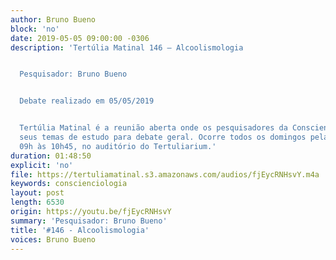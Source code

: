 ```yaml
---
author: Bruno Bueno
block: 'no'
date: 2019-05-05 09:00:00 -0306
description: 'Tertúlia Matinal 146 – Alcoolismologia


  Pesquisador: Bruno Bueno


  Debate realizado em 05/05/2019


  Tertúlia Matinal é a reunião aberta onde os pesquisadores da Conscienciologia apresentam
  seus temas de estudo para debate geral. Ocorre todos os domingos pela manhã, das
  09h às 10h45, no auditório do Tertuliarium.'
duration: 01:48:50
explicit: 'no'
file: https://tertuliamatinal.s3.amazonaws.com/audios/fjEycRNHsvY.m4a
keywords: conscienciologia
layout: post
length: 6530
origin: https://youtu.be/fjEycRNHsvY
summary: 'Pesquisador: Bruno Bueno'
title: '#146 - Alcoolismologia'
voices: Bruno Bueno
---
```

